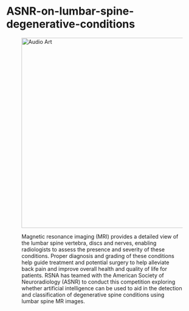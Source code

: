 # ASNR-on-lumbar-spine-degenerative-conditions

<figure>
        <img src="https://files.miamineurosciencecenter.com/media/filer_public_thumbnails/filer_public/d5/08/d508ae6a-a4f2-4796-be9f-455f8df45fe1/herniation_zones.jpg__1700.0x1308.0_q85_subject_location-850%2C656_subsampling-2.jpg" alt ="Audio Art" style='width:800px;height:500px;'>
        <figcaption>  

Magnetic resonance imaging (MRI) provides a detailed view of the lumbar spine vertebra, discs and nerves, enabling radiologists to assess the presence and severity of these conditions. Proper diagnosis and grading of these conditions help guide treatment and potential surgery to help alleviate back pain and improve overall health and quality of life for patients.
RSNA has teamed with the American Society of Neuroradiology (ASNR) to conduct this competition exploring whether artificial intelligence can be used to aid in the detection and classification of degenerative spine conditions using lumbar spine MR images.

        
